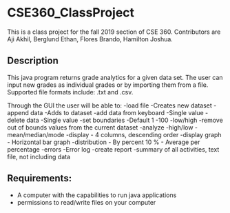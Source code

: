 # CSE360_ClassProject
This is a class project for the fall 2019 section of CSE 360. Contributors are Aji Akhil, Berglund Ethan, Flores Brando, Hamilton Joshua.

## Description
This java program returns grade analytics for a given data set. The user can input new grades as individual grades or by importing them from a file. Supported file formats include: .txt and .csv. 

Through the GUI the user will be able to: 
	-load file
		-Creates new dataset
	-append data
		-Adds to dataset
	-add data from keyboard
		-Single value
	-delete data
		-Single value
	-set boundaries
		-Default 1 -100
		-low/high
		-remove out of bounds values from the current dataset
	-analyze
		-high/low
		-mean/median/mode
	-display
		- 4 columns, descending order
	-display graph
		- Horizontal bar graph
	-distribution
		- By percent 10 %
		- Average per percentage
	-errors
		-Error log
  -create report
    -summary of all activities, text file, not including data

## Requirements: 
- A computer with the capabilities to run java applications
- permissions to read/write files on your computer
